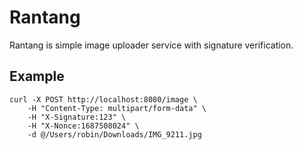 Rantang
===============

Rantang is simple image uploader service with signature verification.

## Example

```
curl -X POST http://localhost:8080/image \
    -H "Content-Type: multipart/form-data" \
    -H "X-Signature:123" \
    -H "X-Nonce:1687508024" \
    -d @/Users/robin/Downloads/IMG_9211.jpg
```
